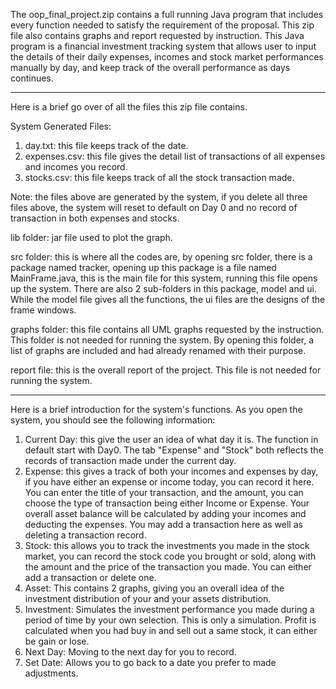 The oop_final_project.zip contains a full running Java program that includes every function needed to satisfy the requirement of the proposal. This zip file also contains graphs and report requested by instruction. This Java program is a financial investment tracking system that allows user to input the details of their daily expenses, incomes and stock market performances manually by day, and keep track of the overall performance as days continues.

-------------------------------------

Here is a brief go over of all the files this zip file contains.

System Generated Files:
1. day.txt: this file keeps track of the date.
2. expenses.csv: this file gives the detail list of transactions of all expenses and incomes you record.
3. stocks.csv: this file keeps track of all the stock transaction made.

Note: the files above are generated by the system, if you delete all three files above, the system will reset to default on Day 0 and no record of transaction in both expenses and stocks.

lib folder: jar file used to plot the graph.

src folder: this is where all the codes are, by opening src folder, there is a package named tracker, opening up this package is a file named MainFrame.java, this is the main file for this system, running this file opens up the system. There are also 2 sub-folders in this package, model and ui. While the model file gives all the functions, the ui files are the designs of the frame windows. 

graphs folder: this file contains all UML graphs requested by the instruction. This folder is not needed for running the system. By opening this folder, a list of graphs are included and had already renamed with their purpose.

report file: this is the overall report of the project. This file is not needed for running the system.

-------------------------------------

Here is a brief introduction for the system's functions. As you open the system, you should see the following information:
1. Current Day: this give the user an idea of what day it is. The function in default start with Day0. The tab "Expense" and "Stock" both reflects the records of transaction made under the current day.
2. Expense: this gives a track of both your incomes and expenses by day, if you have either an expense or income today, you can record it here. You can enter the title of your transaction, and the amount, you can choose the type of transaction being either Income or Expense. Your overall asset balance will be calculated by adding your incomes and deducting the expenses. You may add a transaction here as well as deleting a transaction record.
3. Stock: this allows you to track the investments you made in the stock market, you can record the stock code you brought or sold, along with the amount and the price of the transaction you made. You can either add a transaction or delete one.
4. Asset: This contains 2 graphs, giving you an overall idea of the investment distribution of your and your assets distribution.
5. Investment: Simulates the investment performance you made during a period of time by your own selection. This is only a simulation. Profit is calculated when you had buy in and sell out a same stock, it can either be gain or lose.
6. Next Day: Moving to the next day for you to record.
7. Set Date: Allows you to go back to a date you prefer to made adjustments.
